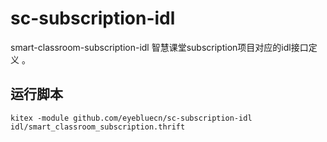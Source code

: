 # sc-subscription-idl
smart-classroom-subscription-idl 智慧课堂subscription项目对应的idl接口定义 。

## 运行脚本
```shell
kitex -module github.com/eyebluecn/sc-subscription-idl idl/smart_classroom_subscription.thrift
```

